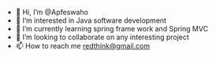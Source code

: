 - 👋 Hi, I’m @Apfeswaho
- 👀 I’m interested in Java software development
- 🌱 I’m currently learning spring frame work and Spring MVC
- 💞️ I’m looking to collaborate on any interesting project
- 📫 How to reach me redthink@gmail.com

<!---
Apfeswaho/Apfeswaho is a ✨ special ✨ repository because its `README.md` (this file) appears on your GitHub profile.
You can click the Preview link to take a look at your changes.
--->
